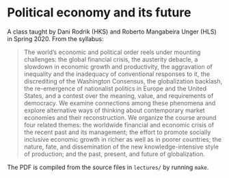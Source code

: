 # Political economy and its future

A class taught by Dani Rodrik (HKS) and Roberto Mangabeira Unger (HLS) in Spring 2020. From the syllabus:

> The world’s economic and political order reels under mounting challenges: the global financial crisis, the austerity debacle, a slowdown in economic growth and productivity, the aggravation of inequality and the inadequacy of conventional responses to it, the discrediting of the Washington Consensus, the globalization backlash, the re-emergence of nationalist politics in Europe and the United States, and a contest over the meaning, value, and requirements of democracy. We examine connections among these phenomena and explore alternative ways of thinking about contemporary market economies and their reconstruction. We organize the course around four related themes: the worldwide financial and economic crisis of the recent past and its management; the effort to promote socially inclusive economic growth in richer as well as in poorer countries; the nature, fate, and dissemination of the new knowledge-intensive style of production; and the past, present, and future of globalization.

The PDF is compiled from the source files in `lectures/` by running `make`.
